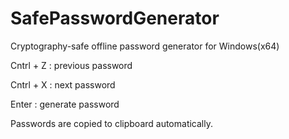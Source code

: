 # SafePasswordGenerator
Cryptography-safe offline password generator for Windows(x64)

Cntrl + Z : previous password

Cntrl + X : next password

Enter : generate password

Passwords are copied to clipboard automatically.
